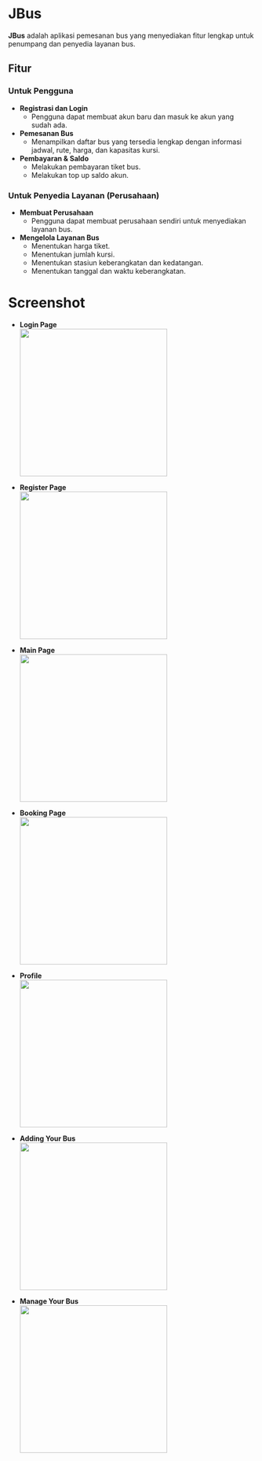 
# JBus

**JBus** adalah aplikasi pemesanan bus yang menyediakan fitur lengkap untuk penumpang dan penyedia layanan bus.

## Fitur

### Untuk Pengguna
- **Registrasi dan Login**
  - Pengguna dapat membuat akun baru dan masuk ke akun yang sudah ada.
- **Pemesanan Bus**
  - Menampilkan daftar bus yang tersedia lengkap dengan informasi jadwal, rute, harga, dan kapasitas kursi.
- **Pembayaran & Saldo**
  - Melakukan pembayaran tiket bus.
  - Melakukan top up saldo akun.

### Untuk Penyedia Layanan (Perusahaan)
- **Membuat Perusahaan**
  - Pengguna dapat membuat perusahaan sendiri untuk menyediakan layanan bus.
- **Mengelola Layanan Bus**
  - Menentukan harga tiket.
  - Menentukan jumlah kursi.
  - Menentukan stasiun keberangkatan dan kedatangan.
  - Menentukan tanggal dan waktu keberangkatan.
# Screenshot


- **Login Page**  
  <img src="https://github.com/elnbillie/JBus-android/assets/91791481/72cc12a4-1b88-4688-a933-0a98bbc1024d" width="300"/>

- **Register Page**  
  <img src="https://github.com/elnbillie/JBus-android/assets/91791481/d70540d4-a7f8-445b-aa02-e27f41b2dc05" width="300"/>

- **Main Page**  
  <img src="https://github.com/elnbillie/JBus-android/assets/91791481/3ab1c0fd-c48d-4eaf-9d3d-1aba42b32b73" width="300"/>

- **Booking Page**  
  <img src="https://github.com/elnbillie/JBus-android/assets/91791481/80e784f7-61b2-41af-9c39-8e5055fd4a33" width="300"/>

- **Profile**  
  <img src="https://github.com/elnbillie/JBus-android/assets/91791481/d0350698-7184-4189-9395-d480ef83c6cc" width="300"/>

- **Adding Your Bus**  
  <img src="https://github.com/elnbillie/JBus-android/assets/91791481/a5271f95-97a2-49f3-8fd9-33695709af7c" width="300"/>

- **Manage Your Bus**  
  <img src="https://github.com/elnbillie/JBus-android/assets/91791481/c83ca41f-fc8c-4612-8fb2-160e75121dd6" width="300"/>




